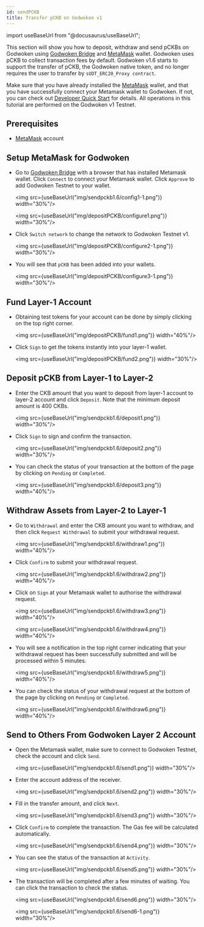 ```yaml
---
id: sendPCKB
title: Transfer pCKB on Godwoken v1 
---
```

import useBaseUrl from "@docusaurus/useBaseUrl";

This section will show you how to deposit, withdraw and send pCKBs on Godwoken using [Godwoken Bridge](https://testnet.bridge.godwoken.io/#/v1/deposit/pending) and [MetaMask](https://metamask.io/) wallet.  Godwoken uses pCKB to collect transaction fees by default. Godwoken v1.6 starts to support the transfer of pCKB, the Godwoken native token, and no longer requires the user to transfer by `sUDT_ERC20_Proxy contract`.

Make sure that you have already installed the [MetaMask](https://metamask.io/) wallet, and that you have successfully connect your Metamask wallet to Godwoken. If not, you can check out [Developer Quick Start](quickstart.md) for details. All operations in this tutorial are performed on the Godwoken v1 Testnet. 


## Prerequisites

- [MetaMask](https://metamask.io/) account

## Setup MetaMask for Godwoken 

- Go to [Godwoken Bridge](https://testnet.bridge.godwoken.io/#/v1) with a browser that has installed Metamask wallet. Click `Connect` to connect your Metamask wallet. Click `Approve` to add Godwoken Testnet to your wallet.  

    <img src={useBaseUrl("img/sendpckb1.6/config1-1.png")}  width="30%"/>

    <img src={useBaseUrl("img/depositPCKB/configure1.png")}  width="30%"/>

- Click `Switch network` to change the network to Godwoken Testnet v1.

    <img src={useBaseUrl("img/depositPCKB/configure2-1.png")}  width="30%"/>

- You will see that `pCKB` has been added into your wallets. 

    <img src={useBaseUrl("img/depositPCKB/configure3-1.png")}  width="30%"/>


## Fund Layer-1 Account

- Obtaining test tokens for your account can be done by simply clicking on the top right corner.

    <img src={useBaseUrl("img/depositPCKB/fund1.png")}  width="40%"/>

- Click `Sign` to get the tokens instantly into your layer-1 wallet. 

    <img src={useBaseUrl("img/depositPCKB/fund2.png")}  width="30%"/>

## Deposit pCKB from Layer-1 to Layer-2

- Enter the CKB amount that you want to deposit from layer-1 account to layer-2 account and click `Deposit`.  Note that the minimum deposit amount is 400 CKBs.

    <img src={useBaseUrl("img/sendpckb1.6/deposit1.png")}  width="30%"/>


- Click `Sign` to sign and confirm the transaction.

    <img src={useBaseUrl("img/sendpckb1.6/deposit2.png")}  width="30%"/>

- You can check the status of your transaction at the bottom of the page by clicking on `Pending` or `Completed`.

    <img src={useBaseUrl("img/sendpckb1.6/deposit3.png")}  width="40%"/>

## Withdraw Assets from Layer-2 to Layer-1

- Go to `Withdrawal` and enter the CKB amount you want to withdraw, and then click `Request Withdrawal` to submit your withdrawal request.

    <img src={useBaseUrl("img/sendpckb1.6/withdraw1.png")}  width="40%"/>

- Click `Confirm` to submit your withdrawal request.

    <img src={useBaseUrl("img/sendpckb1.6/withdraw2.png")}  width="40%"/>

- Click on `Sign` at your Metamask wallet to authorise the withdrawal request.

    <img src={useBaseUrl("img/sendpckb1.6/withdraw3.png")}  width="40%"/>

    <img src={useBaseUrl("img/sendpckb1.6/withdraw4.png")}  width="40%"/>

- You will see a notification in the top right corner indicating that your withdrawal request has been successfully submitted and will be processed within 5 minutes.

    <img src={useBaseUrl("img/sendpckb1.6/withdraw5.png")}  width="40%"/>

- You can check the status of your withdrawal request at the bottom of the page by clicking on `Pending` or `Completed`.

    <img src={useBaseUrl("img/sendpckb1.6/withdraw6.png")}  width="40%"/>

## Send to Others From Godwoken Layer 2 Account

- Open the Metamask wallet, make sure to connect to Godwoken Testnet, check the account and click `Send`.

    <img src={useBaseUrl("img/sendpckb1.6/send1.png")}  width="30%"/>

- Enter the account address of the receiver.

    <img src={useBaseUrl("img/sendpckb1.6/send2.png")}  width="30%"/>

- Fill in the transfer amount, and click `Next`.

    <img src={useBaseUrl("img/sendpckb1.6/send3.png")}  width="30%"/>

- Click `Confirm` to complete the transaction. The Gas fee will be calculated automatically. 

    <img src={useBaseUrl("img/sendpckb1.6/send4.png")}  width="30%"/>

- You can see the status of the transaction at `Activity`.

    <img src={useBaseUrl("img/sendpckb1.6/send5.png")}  width="30%"/>

- The transaction will be completed after a few minutes of waiting. You can click the transaction to check the status.

    <img src={useBaseUrl("img/sendpckb1.6/send6.png")}  width="30%"/>
    
    <img src={useBaseUrl("img/sendpckb1.6/send6-1.png")}  width="30%"/>
